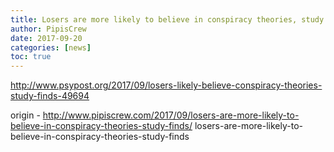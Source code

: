 ```yaml
---
title: Losers are more likely to believe in conspiracy theories, study finds
author: PipisCrew
date: 2017-09-20
categories: [news]
toc: true
---
```


http://www.psypost.org/2017/09/losers-likely-believe-conspiracy-theories-study-finds-49694

origin - http://www.pipiscrew.com/2017/09/losers-are-more-likely-to-believe-in-conspiracy-theories-study-finds/ losers-are-more-likely-to-believe-in-conspiracy-theories-study-finds